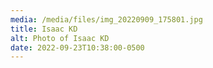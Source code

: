 ```yaml
---
media: /media/files/img_20220909_175801.jpg
title: Isaac KD
alt: Photo of Isaac KD
date: 2022-09-23T10:38:00-0500
---
```

